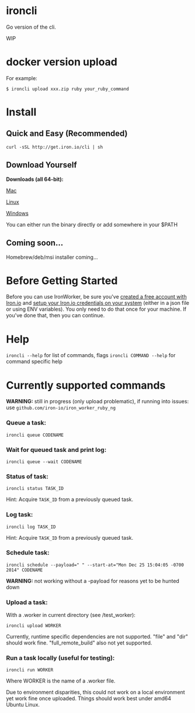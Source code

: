 ironcli
=======

Go version of the cli. 

WIP

# docker version upload

For example:

`$ ironcli upload xxx.zip ruby your_ruby_command`

# Install

## Quick and Easy (Recommended)

`curl -sSL http://get.iron.io/cli | sh`

## Download Yourself

__Downloads (all 64-bit):__

[Mac](https://github.com/iron-io/ironcli/releases/download/v0.0.2-alpha/ironcli_mac)

[Linux](https://github.com/iron-io/ironcli/releases/download/v0.0.2-alpha/ironcli_linux)

[Windows](https://github.com/iron-io/ironcli/releases/download/v0.0.2-alpha/ironcli.exe)

You can either run the binary directly or add somewhere in your $PATH

## Coming soon...

Homebrew/deb/msi installer coming...

# Before Getting Started

Before you can use IronWorker, be sure you've [created a free account with
Iron.io](http://www.iron.io)
and [setup your Iron.io credentials on your
system](http://dev.iron.io/worker/reference/configuration/) (either in a json
file or using ENV variables). You only need to do that once for your machine. If
you've done that, then you can continue.

# Help

`ironcli --help` for list of commands, flags
`ironcli COMMAND --help` for command specific help

# Currently supported commands

__WARNING:__ still in progress (only upload problematic), if running into issues: use `github.com/iron-io/iron_worker_ruby_ng`

### Queue a task: 

`ironcli queue CODENAME`

### Wait for queued task and print log: 

`ironcli queue --wait CODENAME`

### Status of task:

`ironcli status TASK_ID`

Hint: Acquire `TASK_ID` from a previously queued task.

### Log task:

`ironcli log TASK_ID`

Hint: Acquire `TASK_ID` from a previously queued task.

### Schedule task:

`ironcli schedule --payload=" " --start-at="Mon Dec 25 15:04:05 -0700 2014" CODENAME`

__WARNING:__ not working without a -payload for reasons yet to be hunted down

### Upload a task:

With a .worker in current directory (see /test\_worker):

`ironcli upload WORKER`

Currently, runtime specific dependencies are not supported. "file" and "dir"
should work fine. "full\_remote\_build" also not yet supported.

### Run a task locally (useful for testing):

`ironcli run WORKER`

Where WORKER is the name of a .worker file.

Due to environment disparities, this could not work on a local environment yet
work fine once uploaded. Things should work best under amd64 Ubuntu Linux.

